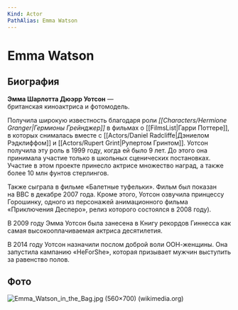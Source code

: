 ```yaml
---
Kind: Actor
PathAlias: Emma Watson
---
```

# Emma Watson
## Биография
**Эмма Шарлотта Дюэрр Уотсон** — британская киноактриса и фотомодель.

Получила широкую известность благодаря роли _[[Characters/Hermione Granger|Гермионы Грейнджер]]_ в фильмах о [[FilmsList|Гарри Поттере]], в которых снималась вместе с [[Actors/Daniel Radcliffe|Дэниелом Рэдклиффом]] и [[Actors/Rupert Grint|Рупертом Гринтом]]. Уотсон получила эту роль в 1999 году, когда ей было 9 лет. До этого она принимала участие только в школьных сценических постановках. Участие в этом проекте принесло актрисе множество наград, а также более 10 млн фунтов стерлингов.

Также сыграла в фильме «Балетные туфельки». Фильм был показан на BBC в декабре 2007 года. Кроме этого, Уотсон озвучила принцессу Горошинку, одного из персонажей анимационного фильма «Приключения Десперо», релиз которого состоялся в 2008 году).

В 2009 году Эмма Уотсон была занесена в Книгу рекордов Гиннесса как самая высокооплачиваемая актриса десятилетия.

В 2014 году Уотсон назначили послом доброй воли ООН-женщины. Она запустила кампанию «HeForShe», которая призывает мужчин выступить за равенство полов.
## Фото
![Emma_Watson_in_the_Bag.jpg (560×700) (wikimedia.org)](https://upload.wikimedia.org/wikipedia/commons/7/71/Emma_Watson_in_the_Bag.jpg)
